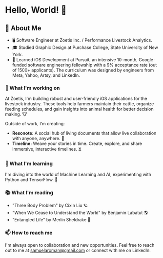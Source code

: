 # Hello, World! 👋 

## 📖 About Me

- 🖥 Software Engineer at Zoetis Inc. / Performance Livestock Analytics.
- 🎓 Studied Graphic Design at Purchase College, State University of New York.
- 🚀 Learned iOS Development at Pursuit, an intensive 10-month, Google-funded software engineering fellowship with a 9% acceptance rate (out of 1500+ applicants). The curriculum was designed by engineers from Meta, Yahoo, Artsy, and LinkedIn.

### 🔭 What I'm working on

At Zoetis, I'm building robust and user-friendly iOS applications for the livestock industry. These tools help farmers maintain their cattle, organize feeding schedules, and gain insights into animal health for better decision making. 🐮

Outside of work, I'm creating:

- **Resonote:** A social hub of living documents that allow live collaboration with anyone, anywhere. 📝
- **Timeline:** Weave your stories in time. Create, explore, and share immersive, interactive timelines. ⏳

### 🌱 What I'm learning 

I'm diving into the world of Machine Learning and AI, experimenting with Python and TensorFlow. 🐍

### 📚 What I'm reading 

- "Three Body Problem" by Cixin Liu 🪐
- "When We Cease to Understand the World" by Benjamin Labatut 🌎
- "Entangled Life" by Merlin Sheldrake 🍄

### 📫 How to reach me

I'm always open to collaboration and new opportunities. Feel free to reach out to me at samuelaroman@gmail.com or connect with me on LinkedIn.

